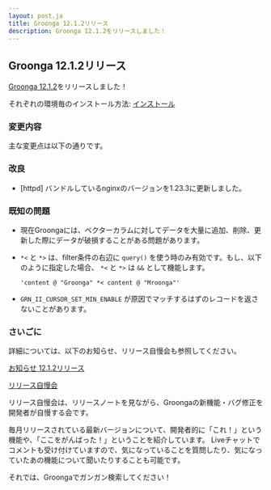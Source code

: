 ```yaml
---
layout: post.ja
title: Groonga 12.1.2リリース
description: Groonga 12.1.2をリリースしました！
---
```


## Groonga 12.1.2リリース

[Groonga 12.1.2](/ja/docs/news.html#release-12-1-2)をリリースしました！

それぞれの環境毎のインストール方法: [インストール](/ja/docs/install.html)

### 変更内容
    
主な変更点は以下の通りです。

### 改良

* [httpd] バンドルしているnginxのバージョンを1.23.3に更新しました。

### 既知の問題

* 現在Groongaには、ベクターカラムに対してデータを大量に追加、削除、更新した際にデータが破損することがある問題があります。

* `*<` と `*>` は、filter条件の右辺に `query()` を使う時のみ有効です。もし、以下のように指定した場合、 `*<` と `*>` は `&&` として機能します。

  ``
  'content @ "Groonga" *< content @ "Mroonga"'
  ``

* `GRN_II_CURSOR_SET_MIN_ENABLE` が原因でマッチするはずのレコードを返さないことがあります。

### さいごに

詳細については、以下のお知らせ、リリース自慢会も参照してください。

[お知らせ 12.1.2リリース](/ja/docs/news.html#release-12-1-2)

[リリース自慢会](https://www.youtube.com/playlist?list=PLKb0MEIU7gvRxTDecELqAOzOsa21dSwtU)

リリース自慢会は、リリースノートを見ながら、Groongaの新機能・バグ修正を開発者が自慢する会です。

毎月リリースされている最新バージョンについて、開発者的に「これ！」という機能や、「ここをがんばった！」ということを紹介しています。
Liveチャットでコメントも受け付けていますので、気になっていることを質問したり、気になっていたあの機能について聞いたりすることも可能です。

それでは、Groongaでガンガン検索してください！

